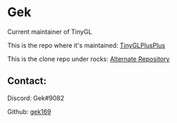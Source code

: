 Gek
===

Current maintainer of TinyGL

This is the repo where it's maintained: [TinyGLPlusPlus](https://github.com/gek169/tinyglPlusPlus)

This is the clone repo under rocks: [Alternate Repository](https://github.com/C-Chads/tinygl)


## Contact:

Discord: Gek#9082

Github: [gek169](https://github.com/gek169/)

